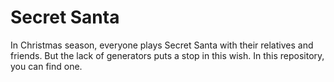 # Secret Santa
In Christmas season, everyone plays Secret Santa with their relatives and friends. But the lack of generators puts a stop in this wish. In this repository, you can find one. 
